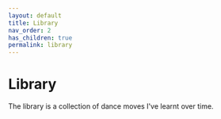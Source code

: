 ```yaml
---
layout: default
title: Library
nav_order: 2
has_children: true
permalink: library
---
```


# Library

The library is a collection of dance moves I've learnt over time.
